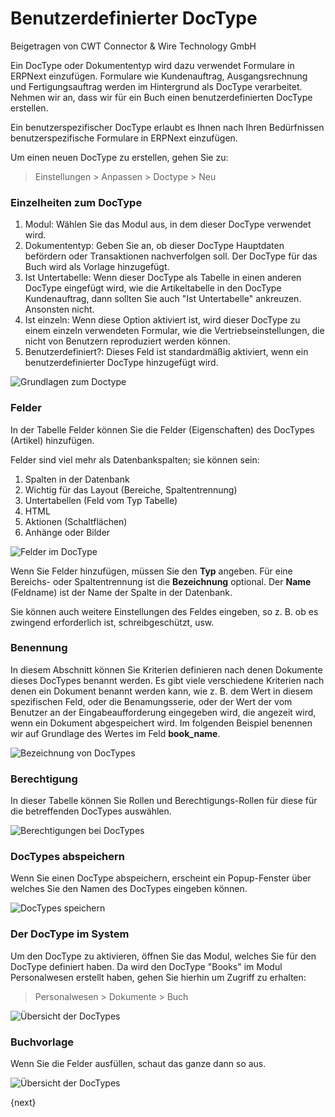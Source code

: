<!-- add-breadcrumbs -->
# Benutzerdefinierter DocType
<span class="text-muted contributed-by">Beigetragen von CWT Connector & Wire Technology GmbH</span>

Ein DocType oder Dokumententyp wird dazu verwendet Formulare in ERPNext einzufügen. Formulare wie Kundenauftrag, Ausgangsrechnung und Fertigungsauftrag werden im Hintergrund als DocType verarbeitet. Nehmen wir an, dass wir für ein Buch einen benutzerdefinierten DocType erstellen.

Ein benutzerspezifischer DocType erlaubt es Ihnen nach Ihren Bedürfnissen benutzerspezifische Formulare in ERPNext einzufügen.

Um einen neuen DocType zu erstellen, gehen Sie zu:

> Einstellungen > Anpassen > Doctype > Neu

### Einzelheiten zum DocType

1. Modul: Wählen Sie das Modul aus, in dem dieser DocType verwendet wird.
2. Dokumententyp: Geben Sie an, ob dieser DocType Hauptdaten befördern oder Transaktionen nachverfolgen soll. Der DocType für das Buch wird als Vorlage hinzugefügt.
3. Ist Untertabelle: Wenn dieser DocType als Tabelle in einen anderen DocType eingefügt wird, wie die Artikeltabelle in den DocType Kundenauftrag, dann sollten Sie auch "Ist Untertabelle" ankreuzen. Ansonsten nicht.
4. Ist einzeln: Wenn diese Option aktiviert ist, wird dieser DocType zu einem einzeln verwendeten Formular, wie die Vertriebseinstellungen, die nicht von Benutzern reproduziert werden können.
5. Benutzerdefiniert?: Dieses Feld ist standardmäßig aktiviert, wenn ein benutzerdefinierter DocType hinzugefügt wird.

![Grundlagen zum Doctype](/docs/assets/img/setup/customize/doctype-basics.png)

### Felder

In der Tabelle Felder können Sie die Felder (Eigenschaften) des DocTypes (Artikel) hinzufügen.

Felder sind viel mehr als Datenbankspalten; sie können sein:

1. Spalten in der Datenbank
2. Wichtig für das Layout (Bereiche, Spaltentrennung)
3. Untertabellen (Feld vom Typ Tabelle)
4. HTML
5. Aktionen (Schaltflächen)
6. Anhänge oder Bilder

![Felder im DocType](/docs/assets/img/setup/customize/Doctype-all-fields.png)

Wenn Sie Felder hinzufügen, müssen Sie den **Typ** angeben. Für eine Bereichs- oder Spaltentrennung  ist die **Bezeichnung** optional. Der **Name** (Feldname) ist der Name der Spalte in der Datenbank.

Sie können auch weitere Einstellungen des Feldes eingeben, so z. B. ob es zwingend erforderlich ist, schreibgeschützt, usw.

### Benennung

In diesem Abschnitt können Sie Kriterien definieren nach denen Dokumente dieses DocTypes benannt werden. Es gibt viele verschiedene Kriterien nach denen ein Dokument benannt werden kann, wie z. B. dem Wert in diesem spezifischen Feld, oder die Benamungsserie, oder der Wert der vom Benutzer an der Eingabeaufforderung eingegeben wird, die angezeit wird, wenn ein Dokument abgespeichert wird. Im folgenden Beispiel benennen wir auf Grundlage des Wertes im Feld **book_name**.

![Bezeichnung von DocTypes](/docs/assets/img/setup/customize/doctype-field-naming.png)

### Berechtigung

In dieser Tabelle können Sie Rollen und Berechtigungs-Rollen für diese für die betreffenden DocTypes auswählen.

![Berechtigungen bei DocTypes](/docs/assets/img/setup/customize/Doctype-permissions.png)

### DocTypes abspeichern

Wenn Sie einen DocType abspeichern, erscheint ein Popup-Fenster über welches Sie den Namen des DocTypes eingeben können.

![DocTypes speichern](/docs/assets/img/setup/customize/Doctype-save.png)

### Der DocType im System

Um den DocType zu aktivieren, öffnen Sie das Modul, welches Sie für den DocType definiert haben. Da wird den DocType "Books" im Modul Personalwesen erstellt haben, gehen Sie hierhin um Zugriff zu erhalten:

> Personalwesen > Dokumente > Buch

![Übersicht der DocTypes](/docs/assets/img/setup/customize/Doctype-list-view.png)

### Buchvorlage

Wenn Sie die Felder ausfüllen, schaut das ganze dann so aus.

![Übersicht der DocTypes](/docs/assets/img/setup/customize/Doctype-book-added.png)

{next}
